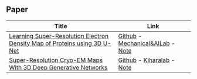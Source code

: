 ## Paper
Title| Link
----|----
[Learning Super-Resolution Electron Density Map of Proteins using 3D U-Net](https://scholar.google.com/scholar?hl=zh-CN&as_sdt=0%2C5&q=Learning+Super-Resolution+Electron+Density+Map+of+Proteins+using+3D+U-Net&btnG=)|[Github](https://github.com/bm-93/ElectronDensity_SR) - [Mechanical&AILab](https://sites.google.com/view/barati/home) - [Note](https://zhuanlan.zhihu.com/p/480130332)
[Super-Resolution Cryo-EM Maps With 3D Deep Generative Networks](https://europepmc.org/article/ppr/ppr265571)|[Github](https://github.com/kiharalab/EM-GAN)  - [Kiharalab](https://kiharalab.org/emsuites/emgan.php) - [Note](https://zhuanlan.zhihu.com/p/482641736)
